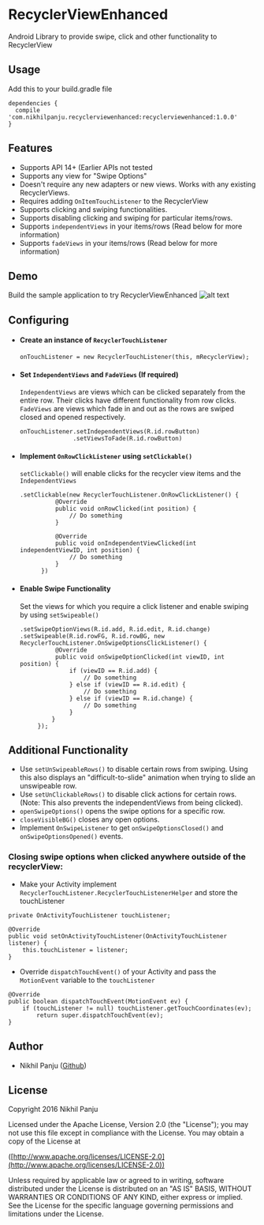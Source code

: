 # RecyclerViewEnhanced
Android Library to provide swipe, click and other functionality to RecyclerView
## Usage

Add this to your build.gradle file

```
dependencies {
  compile 'com.nikhilpanju.recyclerviewenhanced:recyclerviewenhanced:1.0.0'
}
```

## Features
* Supports API 14+ (Earlier APIs not tested
* Supports any view for "Swipe Options"
* Doesn't require any new adapters or new views. Works with any existing RecyclerViews.
* Requires adding `OnItemTouchListener` to the RecyclerView
* Supports clicking and swiping functionalities.
* Supports disabling clicking and swiping for particular items/rows.
* Supports `independentViews` in your items/rows (Read below for more information)
* Supports `fadeViews` in your items/rows (Read below for more information)

## Demo
Build the sample application to try RecyclerViewEnhanced
![alt text](https://github.com/nikhilpanju/RecyclerViewEnhanced/blob/master/sample/src/common/images/Demo.gif "Demo")

## Configuring
* #### Create an instance of `RecyclerTouchListener`
  `onTouchListener = new RecyclerTouchListener(this, mRecyclerView);`
  
* #### Set `IndependentViews` and `FadeViews` (If required)
  `IndependentViews` are views which can be clicked separately from the entire row. Their clicks have different functionality from row clicks. `FadeViews` are views which fade in and out as the rows are swiped closed and opened respectively.
  
  ```
  onTouchListener.setIndependentViews(R.id.rowButton)
                 .setViewsToFade(R.id.rowButton)               
  ```
  
* #### Implement `OnRowClickListener` using `setClickable()`
  `setClickable()` will enable clicks for the recycler view items and the `IndependentViews`
  
  ```
  .setClickable(new RecyclerTouchListener.OnRowClickListener() {
            @Override
            public void onRowClicked(int position) {
                // Do something
            }

            @Override
            public void onIndependentViewClicked(int independentViewID, int position) {
                // Do something
            }
        })               
  ```
  
* #### Enable Swipe Functionality

  Set the views for which you require a click listener and enable swiping by using `setSwipeable()`
  ```
  .setSwipeOptionViews(R.id.add, R.id.edit, R.id.change)
  .setSwipeable(R.id.rowFG, R.id.rowBG, new RecyclerTouchListener.OnSwipeOptionsClickListener() {
            @Override
            public void onSwipeOptionClicked(int viewID, int position) {
                if (viewID == R.id.add) {
                    // Do something
                } else if (viewID == R.id.edit) {
                    // Do something
                } else if (viewID == R.id.change) {
                    // Do something
                }
           }
       });
  ```
       
## Additional Functionality
* Use `setUnSwipeableRows()` to disable certain rows from swiping. Using this also displays an "difficult-to-slide" animation when trying to slide an unswipeable row.
* Use `setUnClickableRows()` to disable click actions for certain rows. (Note: This also prevents the independentViews from being clicked).
* `openSwipeOptions()` opens the swipe options for a specific row.
* `closeVisibleBG()` closes any open options.
* Implement `OnSwipeListener` to get `onSwipeOptionsClosed()` and `onSwipeOptionsOpened()` events.

  
### Closing swipe options when clicked anywhere outside of the recyclerView:
* Make your Activity implement `RecyclerTouchListener.RecyclerTouchListenerHelper` and store the touchListener
```
private OnActivityTouchListener touchListener;

@Override
public void setOnActivityTouchListener(OnActivityTouchListener listener) {
    this.touchListener = listener;
}
```
* Override `dispatchTouchEvent()` of your Activity and pass the `MotionEvent` variable to the `touchListener`
```
@Override
public boolean dispatchTouchEvent(MotionEvent ev) {
    if (touchListener != null) touchListener.getTouchCoordinates(ev);
        return super.dispatchTouchEvent(ev);
}
```
## Author
* Nikhil Panju ([Github](https://github.com/nikhilpanju))


## License
Copyright 2016 Nikhil Panju

Licensed under the Apache License, Version 2.0 (the "License");
you may not use this file except in compliance with the License.
You may obtain a copy of the License at

([http://www.apache.org/licenses/LICENSE-2.0](http://www.apache.org/licenses/LICENSE-2.0))

Unless required by applicable law or agreed to in writing, software
distributed under the License is distributed on an "AS IS" BASIS,
WITHOUT WARRANTIES OR CONDITIONS OF ANY KIND, either express or implied.
See the License for the specific language governing permissions and
limitations under the License.
